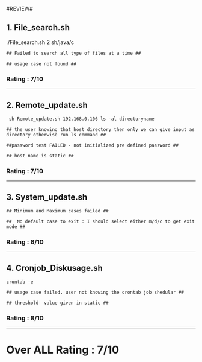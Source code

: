 #REVIEW#

## 1. File_search.sh ##

  	
   ./File_search.sh 2 sh/java/c  

	## Failed to search all type of files at a time ##
	
	## usage case not found ##
### Rating : 7/10 ###
-----------------------------------------------------------------------------------

## 2. Remote_update.sh ##

	 sh Remote_update.sh 192.168.0.106 ls -al directoryname 
	
	## the user knowing that host directory then only we can give input as directory otherwise run ls command ##
	
	##password test FAILED - not initialized pre defined password ##
	
	## host name is static ##

### Rating : 7/10 ###
-----------------------------------------------------------------------------------

## 3. System_update.sh ##


	## Minimum and Maximum cases failed ##

	##  No default case to exit : I should select either m/d/c to get exit mode ##

### Rating : 6/10 ###
-----------------------------------------------------------------------------------

## 4. Cronjob_Diskusage.sh ##
	
	crontab -e

	## usage case failed. user not knowing the crontab job shedular ##

	## threshold  value given in static ##

### Rating : 8/10 ###
-----------------------------------------------------------------------------------


# Over ALL Rating : 7/10 #



